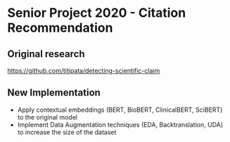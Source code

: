 # Senior Project 2020 - Citation Recommendation

## Original research

https://github.com/titipata/detecting-scientific-claim

## New Implementation

- Apply contextual embeddings (BERT, BioBERT, ClinicalBERT, SciBERT) to the original model
- Implement Data Augmentation techniques (EDA, Backtranslation, UDA) to increase the size of the dataset

